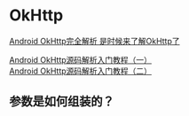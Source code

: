 # OkHttp

[Android OkHttp完全解析 是时候来了解OkHttp了](https://blog.csdn.net/lmj623565791/article/details/47911083)

[Android OkHttp源码解析入门教程（一）](https://juejin.im/post/5c46822c6fb9a049ea394510)  
[Android OkHttp源码解析入门教程（二）](https://juejin.im/post/5c4682d2f265da6130752a1d)

## 参数是如何组装的？